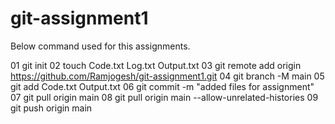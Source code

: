 # git-assignment1

Below command used for this assignments.

01  git init
02  touch Code.txt Log.txt Output.txt
03  git remote add origin https://github.com/Ramjogesh/git-assignment1.git
04  git branch -M main
05  git add Code.txt Output.txt
06  git commit -m "added files for assignment"
07  git pull origin main
08  git pull origin main --allow-unrelated-histories
09  git push origin main
